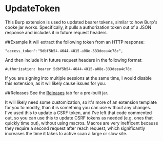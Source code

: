 # UpdateToken
This Burp extension is used to updated bearer tokens, similar to how Burp's cooke jar works. Specifically, it pulls a authorization token out of a JSON response and includes it in future request headers.

##Example
It will extract the following token from an HTTP response:
```
"access_token":"5dbf5b54-4644-4015-a08e-333deea4c78c",
```

And then include it in future request headers in the following format:
```
Authorization: bearer 5dbf5b54-4644-4015-a08e-333deea4c78c
```

If you are signing into multiple sessions at the same time, I would disable this extension, as it wil likely cause issues for you.

##Releases
See the [Releases](https://github.com/alexlauerman/UpdateToken/releases) tab for a pre-built jar.

It will likely need some customization, so it's more of an extension template for you to modify, than it is something you can use without any changes. I've used this to update a CSRF token, and I've left that code commented out, so you can use this to update CSRF tokens as needed (e.g. ones that quickly time out), without using macros. Macros are very inefficent because they require a second request after reach request, which significantly increases the time it takes to active scan a large or slow site.
